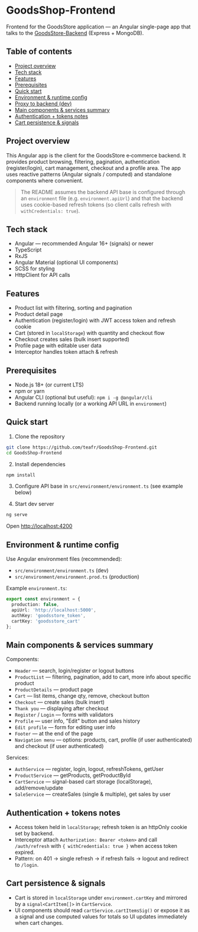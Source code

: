 # GoodsShop-Frontend

Frontend for the GoodsStore application — an Angular single-page app that talks to the [GoodsStore-Backend](https://github.com/teafr/GoodsStore-Backend) (Express + MongoDB).

## Table of contents

* [Project overview](#project-overview)
* [Tech stack](#tech-stack)
* [Features](#features)
* [Prerequisites](#prerequisites)
* [Quick start](#quick-start)
* [Environment & runtime config](#environment--runtime-config)
* [Proxy to backend (dev)](#proxy-to-backend-dev)
* [Main components & services summary](#main-components--services-summary)
* [Authentication + tokens notes](#authentication--tokens-notes)
* [Cart persistence & signals](#cart-persistence--signals)

## Project overview

This Angular app is the client for the GoodsStore e‑commerce backend. It provides product browsing, filtering, pagination, authentication (register/login), cart management, checkout and a profile area. The app uses reactive patterns (Angular signals / computed) and standalone components where convenient.

> The README assumes the backend API base is configured through an `environment` file (e.g. `environment.apiUrl`) and that the backend uses cookie-based refresh tokens (so client calls refresh with `withCredentials: true`).

## Tech stack

* Angular — recommended Angular 16+ (signals) or newer
* TypeScript
* RxJS
* Angular Material (optional UI components)
* SCSS for styling
* HttpClient for API calls

## Features

* Product list with filtering, sorting and pagination
* Product detail page
* Authentication (register/login) with JWT access token and refresh cookie
* Cart (stored in `localStorage`) with quantity and checkout flow
* Checkout creates sales (bulk insert supported)
* Profile page with editable user data
* Interceptor handles token attach & refresh

## Prerequisites

* Node.js 18+ (or current LTS)
* npm or yarn
* Angular CLI (optional but useful): `npm i -g @angular/cli`
* Backend running locally (or a working API URL in `environment`)

## Quick start

1. Clone the repository

```bash
git clone https://github.com/teafr/GoodsShop-Frontend.git
cd GoodsShop-Frontend
```

2. Install dependencies

```bash
npm install
```

3. Configure API base in `src/environment/environment.ts` (see example below)

4. Start dev server

```bash
ng serve
```

Open [http://localhost:4200](http://localhost:4200)

## Environment & runtime config

Use Angular environment files (recommended):

* `src/environment/environment.ts` (dev)
* `src/environment/environment.prod.ts` (production)

Example `environment.ts`:

```ts
export const environment = {
  production: false,
  apiUrl: 'http://localhost:5000',
  authKey: 'goodsstore_token',
  cartKey: 'goodsstore_cart'
};
```

## Main components & services summary

Components:

* `Header` — search, login/register or logout buttons
* `ProductList` — filtering, pagination, add to cart, more info about specific product
* `ProductDetails` — product page
* `Cart` — list items, change qty, remove, checkout button
* `Checkout` — create sales (bulk insert)
* `Thank you` — displaying after checkout
* `Register` / `Login` — forms with validators
* `Profile` — user info, "Edit" button and sales history
* `Edit profile` — form for editing user info
* `Footer` — at the end of the page 
* `Navigation menu` — options: products, cart, profile (if user authenticated) and checkout (if user authenticated)

Services:

* `AuthService` — register, login, logout, refreshTokens, getUser
* `ProductService` — getProducts, getProductById
* `CartService` — signal-based cart storage (localStorage), add/remove/update
* `SaleService` — createSales (single & multiple), get sales by user

## Authentication + tokens notes

* Access token held in `localStorage`; refresh token is an httpOnly cookie set by backend.
* Interceptor attach `Authorization: Bearer <token>` and call `/auth/refresh` with `{ withCredentials: true }` when access token expired.
* Pattern: on 401 → single refresh → if refresh fails → logout and redirect to `/login`.

## Cart persistence & signals

* Cart is stored in `localStorage` under `environment.cartKey` and mirrored by a `signal<CartItem[]>` in `CartService`.
* UI components should read `cartService.cartItemsSig()` or expose it as a signal and use computed values for totals so UI updates immediately when cart changes.

